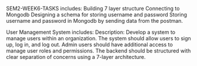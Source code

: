 SEM2-WEEK6-TASKS includes: 
         Building 7 layer structure
         Connecting to Mongodb
         Designing a schema for storing username and password
         Storing username and password in Mongodb by sending data from the postman.

User Management System includes: 
      Description: Develop a system to manage users within an organization. 
      The system should allow users to sign up, log in, and log out. 
      Admin users should have additional access to manage user roles and permissions.
      The backend should be structured with clear separation of concerns using a 7-layer architecture.
